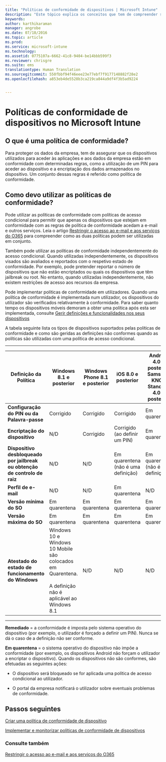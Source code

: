 ```yaml
---
title: "Políticas de conformidade de dispositivos | Microsoft Intune"
description: "Este tópico explica os conceitos que tem de compreender sobre o que são as políticas de conformidade do dispositivo e como funcionam."
keywords: 
author: karthikaraman
manager: angrobe
ms.date: 07/18/2016
ms.topic: article
ms.prod: 
ms.service: microsoft-intune
ms.technology: 
ms.assetid: 0775107a-6662-41c8-9404-be14bbb599f3
ms.reviewer: chrisgre
ms.suite: ems
translationtype: Human Translation
ms.sourcegitcommit: 550fbbf94f46eee23e77ebf7f9177148882f28e2
ms.openlocfilehash: a853eb4de5528b3ca219ca844a9df4f3b5ad9224


---
```


# Políticas de conformidade de dispositivos no Microsoft Intune
## O que é uma política de conformidade?
Para proteger os dados da empresa, tem de assegurar que os dispositivos utilizados para aceder às aplicações e aos dados da empresa estão em conformidade com determinadas regras, como a utilização de um PIN para aceder ao dispositivo e a encriptação dos dados armazenados no dispositivo. Um conjunto dessas regras é referido como política de conformidade.

## Como devo utilizar as políticas de conformidade?
Pode utilizar as políticas de conformidade com políticas de acesso condicional para permitir que apenas os dispositivos que estejam em conformidade com as regras de política de conformidade acedam a e-mail e outros serviços. Leia o artigo [Restringir o acesso ao e-mail e aos serviços do O365](restrict-access-to-email-and-o365-services-with-microsoft-intune.md) para compreender como as duas políticas podem ser utilizadas em conjunto.

Também pode utilizar as políticas de conformidade independentemente do acesso condicional. Quando utilizadas independentemente, os dispositivos visados são avaliados e reportados com o respetivo estado de conformidade. Por exemplo, pode pretender reportar o número de dispositivos que não estão encriptados ou quais os dispositivos que têm jailbreak ou root. No entanto, quando utilizadas independentemente, não existem restrições de acesso aos recursos da empresa.

Pode implementar políticas de conformidade em utilizadores. Quando uma política de conformidade é implementada num utilizador, os dispositivos do utilizador são verificados relativamente à conformidade.
Para saber quanto tempo os dispositivos móveis demoram a obter uma política após esta ser implementada, consulte [Gerir definições e funcionalidades nos seus dispositivos](https://docs.microsoft.com/en-us/intune/deploy-use/manage-settings-and-features-on-your-devices-with-microsoft-intune-policies#frequently-asked-questions-about-intune-policies)

A tabela seguinte lista os tipos de dispositivos suportados pelas políticas de conformidade e como são geridas as definições não conformes quando as políticas são utilizadas com uma política de acesso condicional.

-----------------------------

|Definição da Política| Windows 8.1 e posterior| Windows Phone 8.1 e posterior| iOS 8.0 e posterior|Android 4.0 e posterior<br/>Samsung KNOX Standard 4.0 e posterior|
|-----|----|----|----|----|
|**Configuração do PIN ou da Palavra-passe** |Corrigido|Corrigido|Corrigido|Em quarentena|
|**Encriptação do dispositivo**|N/D|Corrigido|Corrigido (ao definir um PIN)|Em quarentena|
|**Dispositivo desbloqueado por jailbreak ou obtenção de controlo de raiz**|N/D|N/D|Em quarentena (não é uma definição)|Em quarentena (não é uma definição)|
|**Perfil de e-mail**|N/D|N/D|Em quarentena|N/D|
|**Versão mínima do SO**|Em quarentena|Em quarentena|Em quarentena|Em quarentena|
|**Versão máxima do SO**|Em quarentena| Em quarentena| Em quarentena| Em quarentena|
|**Atestado do estado de funcionamento do Windows**|Windows 10 e Windows 10 Mobile são colocados em Quarentena.<br /><br />A definição não é aplicável ao Windows 8.1|N/D|N/D|N/D|

------------------------------

**Remediado** = a conformidade é imposta pelo sistema operativo do dispositivo (por exemplo, o utilizador é forçado a definir um PIN).  Nunca se dá o caso de a definição não ser conforme.

**Em quarentena** = o sistema operativo do dispositivo não impõe a conformidade (por exemplo, os dispositivos Android não forçam o utilizador a encriptar o dispositivo). Quando os dispositivos não são conformes, são efetuadas as seguintes ações:

-   O dispositivo será bloqueado se for aplicada uma política de acesso condicional ao utilizador.

-   O portal da empresa notificará o utilizador sobre eventuais problemas de conformidade.

## Passos seguintes
[Criar uma política de conformidade de dispositivo](create-a-device-compliance-policy-in-microsoft-intune.md)

[Implementar e monitorizar políticas de conformidade de dispositivos](deploy-and-monitor-a-device-compliance-policy-in-microsoft-intune.md)

### Consulte também
[Restringir o acesso ao e-mail e aos serviços do O365](restrict-access-to-email-and-o365-services-with-microsoft-intune.md)



<!--HONumber=Sep16_HO4-->


